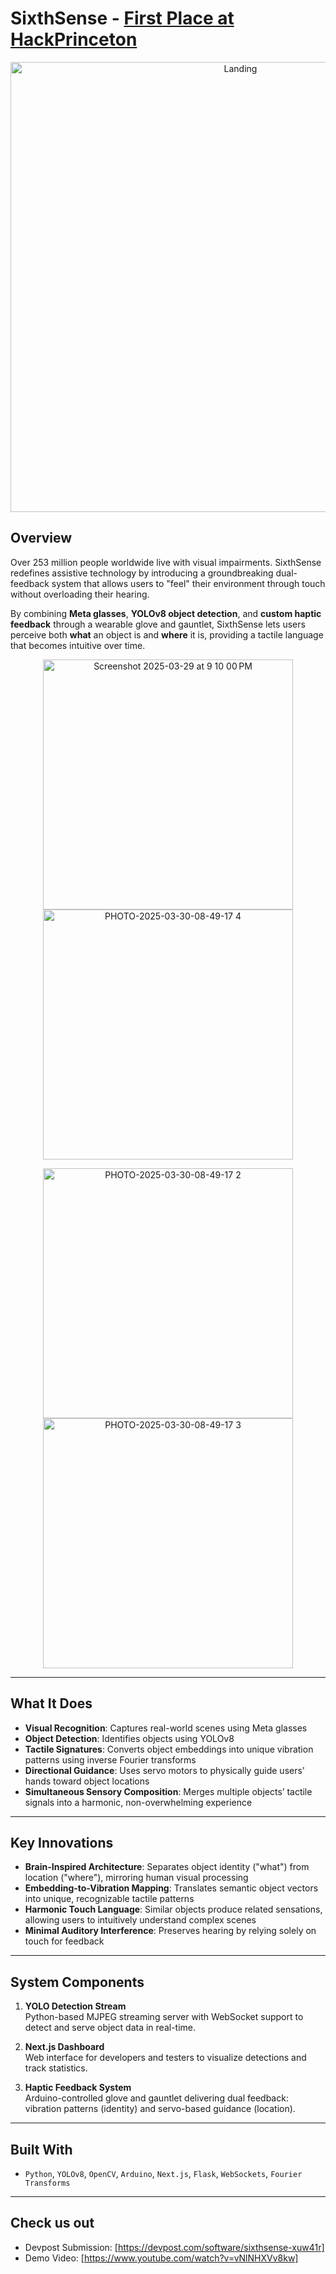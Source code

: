 # SixthSense - [First Place at HackPrinceton](https://devpost.com/software/sixthsense-xuw41r)
<p align="center">
<img width="720" alt="Landing" src="https://github.com/user-attachments/assets/afbbfd91-ff50-4660-b3c5-5fa49827e41c" />
</p>

## Overview

Over 253 million people worldwide live with visual impairments. SixthSense redefines assistive technology by introducing a groundbreaking dual-feedback system that allows users to "feel" their environment through touch without overloading their hearing.

By combining **Meta glasses**, **YOLOv8 object detection**, and **custom haptic feedback** through a wearable glove and gauntlet, SixthSense lets users perceive both **what** an object is and **where** it is, providing a tactile language that becomes intuitive over time.

<p align="center">
  <img width="400" alt="Screenshot 2025-03-29 at 9 10 00 PM" src="https://github.com/user-attachments/assets/b616b54d-4ada-4f9f-b986-8cb1945075f0" />
  <img width="400" alt="PHOTO-2025-03-30-08-49-17 4" src="https://github.com/user-attachments/assets/f87148e4-debf-474e-bb8a-57618bdace7e" />
</p>

<p align="center">
  <img width="400" alt="PHOTO-2025-03-30-08-49-17 2" src="https://github.com/user-attachments/assets/a3a6b518-fc53-4fde-a6eb-bde62786e38d" />
  <img width="400" alt="PHOTO-2025-03-30-08-49-17 3" src="https://github.com/user-attachments/assets/5e29a134-ca37-4874-8cb0-59da1410fd47" />
</p>

---

## What It Does

- **Visual Recognition**: Captures real-world scenes using Meta glasses
- **Object Detection**: Identifies objects using YOLOv8
- **Tactile Signatures**: Converts object embeddings into unique vibration patterns using inverse Fourier transforms
- **Directional Guidance**: Uses servo motors to physically guide users' hands toward object locations
- **Simultaneous Sensory Composition**: Merges multiple objects’ tactile signals into a harmonic, non-overwhelming experience

---

## Key Innovations

- **Brain-Inspired Architecture**: Separates object identity ("what") from location ("where"), mirroring human visual processing
- **Embedding-to-Vibration Mapping**: Translates semantic object vectors into unique, recognizable tactile patterns
- **Harmonic Touch Language**: Similar objects produce related sensations, allowing users to intuitively understand complex scenes
- **Minimal Auditory Interference**: Preserves hearing by relying solely on touch for feedback

---

## System Components

1. **YOLO Detection Stream**  
   Python-based MJPEG streaming server with WebSocket support to detect and serve object data in real-time.

2. **Next.js Dashboard**  
   Web interface for developers and testers to visualize detections and track statistics.

3. **Haptic Feedback System**  
   Arduino-controlled glove and gauntlet delivering dual feedback: vibration patterns (identity) and servo-based guidance (location).

---

## Built With

- `Python`, `YOLOv8`, `OpenCV`, `Arduino`, `Next.js`, `Flask`, `WebSockets`, `Fourier Transforms`

---

## Check us out

- Devpost Submission: [https://devpost.com/software/sixthsense-xuw41r]
- Demo Video: [https://www.youtube.com/watch?v=vNlNHXVv8kw]
